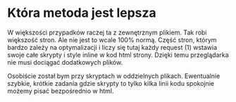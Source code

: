 # Która metoda jest lepsza

W większości przypadków raczej ta z zewnętrznym plikiem. Tak robi większość stron.
Ale nie jest to wcale 100% normą. Część stron, którym bardzo zależy na optymalizacji i liczy się tutaj każdy request (1) wstawia swoje całe skrypty i style inline w kod html strony. Dzięki temu przeglądarka nie musi dociągać dodatkowych plików.

Osobiście został bym przy skryptach w oddzielnych plikach. Ewentualnie szybkie, krótkie zadania gdzie skrypty to tylko kilka linii kodu spokojnie możemy pisać bezpośrednio w html.